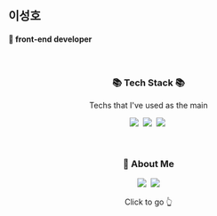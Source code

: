 ## 이성호
#### 🌱 front-end developer 
<br/>

<div align="center">
<h3 align="center">📚 Tech Stack 📚</h3>
<p align="center"> Techs that I've used as the main </p>
<p align="center">
<img src="https://img.shields.io/badge/JavaScript-F7DF1E?style=flat-square&logo=JavaScript&logoColor=white"/></a>&nbsp
<img src="https://img.shields.io/badge/React-61DAFB?style=flat-square&logo=React&logoColor=white"/></a>&nbsp
<img src="https://img.shields.io/badge/Redux-764ABC?style=flat-square&logo=Redux&logoColor=white"/></a>&nbsp
<br>
</p>
</div>   
<br/>

<h3 align="center">🔎 About Me</h3>
<p align="center">
    <a href="https://leeseong010.tistory.com/"><img src="https://img.shields.io/badge/My tech blog-D0A9F5?style=flat-square&logo=Tistory&logoColor=white&link=https://leeseong010.tistory.com/"/></a>&nbsp
    <a href="https://glen-show-8be.notion.site/5c6d878af3a5491b98a88dffd81b4aed/"><img src="https://img.shields.io/badge/Portfolio-A9BCF5?style=flat-square&logo=Notion&logoColor=white&link=https://glen-show-8be.notion.site/5c6d878af3a5491b98a88dffd81b4aed/"/></a>  
   
</p>

<p align="center">Click to go 👆</p>

[//]: # (These are reference links used in the body of this note and get stripped out when the markdown processor does its job. There is no need to format nicely because it shouldn't be seen. Thanks SO - http://stackoverflow.com/questions/4823468/store-comments-in-markdown-syntax)

   [dill]: <https://github.com/joemccann/dillinger>
   [git-repo-url]: <https://github.com/joemccann/dillinger.git>
   [john gruber]: <http://daringfireball.net>
   [df1]: <http://daringfireball.net/projects/markdown/>
   [markdown-it]: <https://github.com/markdown-it/markdown-it>
   [Ace Editor]: <http://ace.ajax.org>
   [node.js]: <http://nodejs.org>
   [Twitter Bootstrap]: <http://twitter.github.com/bootstrap/>
   [jQuery]: <http://jquery.com>
   [@tjholowaychuk]: <http://twitter.com/tjholowaychuk>
   [express]: <http://expressjs.com>
   [AngularJS]: <http://angularjs.org>
   [Gulp]: <http://gulpjs.com>

   [PlDb]: <https://github.com/joemccann/dillinger/tree/master/plugins/dropbox/README.md>
   [PlGh]: <https://github.com/joemccann/dillinger/tree/master/plugins/github/README.md>
   [PlGd]: <https://github.com/joemccann/dillinger/tree/master/plugins/googledrive/README.md>
   [PlOd]: <https://github.com/joemccann/dillinger/tree/master/plugins/onedrive/README.md>
   [PlMe]: <https://github.com/joemccann/dillinger/tree/master/plugins/medium/README.md>
   [PlGa]: <https://github.com/RahulHP/dillinger/blob/master/plugins/googleanalytics/README.md>

   [PlGd]: <https://github.com/joemccann/dillinger/tree/master/plugins/googledrive/README.md>
   [PlOd]: <https://github.com/joemccann/dillinger/tree/master/plugins/onedrive/README.md>
   [PlMe]: <https://github.com/joemccann/dillinger/tree/master/plugins/medium/README.md>
   [PlGa]: <https://github.com/RahulHP/dillinger/blob/master/plugins/googleanalytics/README.md>
